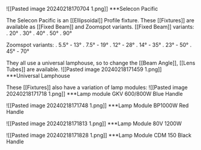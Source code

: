 ![[Pasted image 20240218170704 1.png]]
***Selecon Pacific

The Selecon Pacific is an [[Ellipsoidal]] Profile fixture. These [[Fixtures]] are available as [[Fixed Beam]] and Zoomspot variants. 
[[Fixed Beam]] variants:
. 20°
. 30°
. 40°
. 50°
. 90°

Zoomspot variants: 
. 5.5° - 13°
. 7.5° - 19°
. 12° - 28°
. 14° - 35°
. 23° - 50°
. 45° - 70°

They all use a universal lamphouse, so to change the [[Beam Angle]], [[Lens Tubes]] are available.
![[Pasted image 20240218171459 1.png]]
***Universal Lamphouse

These [[Fixtures]] also have a variation of lamp modules:
![[Pasted image 20240218171718 1.png]]
***Lamp module GKV 600/800W Blue Handle

![[Pasted image 20240218171748 1.png]]
***Lamp Module BP1000W Red Handle

![[Pasted image 20240218171813 1.png]]
***Lamp Module 80V 1200W

![[Pasted image 20240218171828 1.png]]
***Lamp Module CDM 150 Black Handle
